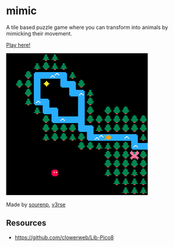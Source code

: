 # mimic
A tile based puzzle game where you can transform into animals by mimicking their movement.

[Play here!](https://www.lexaloffle.com/bbs/?tid=37345)

![demo](images/demo7.gif)

Made by [sourenp](https://github.com/sourenp), [v3rse](https://github.com/v3rse)

## Resources

- https://github.com/clowerweb/Lib-Pico8
